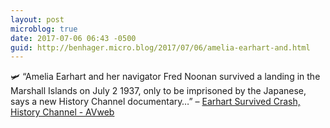 ```yaml
---
layout: post
microblog: true
date: 2017-07-06 06:43 -0500
guid: http://benhager.micro.blog/2017/07/06/amelia-earhart-and.html
---
```

🛩 “Amelia Earhart and her navigator Fred Noonan survived a landing in the Marshall Islands on July 2 1937, only to be imprisoned by the Japanese, says a new History Channel documentary…” – [Earhart Survived Crash, History Channel - AVweb](https://www.avweb.com/avwebflash/news/Earhart-Survived-Crash-History-Channel-229245-1.html)
